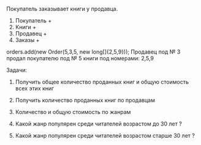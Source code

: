 
Покупатель заказывает книги у продавца.
1) Покупатель +
2) Книги +
3) Продавец +
4) Заказы +

orders.add(new Order(5,3,5, new long[]{2,5,9}));
Продавец под № 3 продал покупателю под № 5 книги под номерами: 2,5,9

Задачи:
1) Получить общее количество проданных книг и общую стоимость всех этих книг
2) Получить количество проданных книг по продавцам
3) Количество и общую стоимость по жанрам

4) Какой жанр популярен среди читателей возрастом до 30 лет ?
5) Какой жанр популярен среди читателей возрастом старше 30 лет ? 
